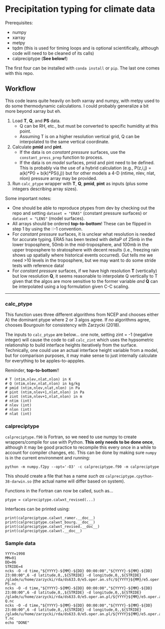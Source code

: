 # Precipitation typing for climate data

Prerequisites:

- numpy
- xarray
- metpy
- tqdm (this is used for timing loops and is optional scientifically, although code will need to be cleaned of its calls)
- calpreciptype (**See below!**)

The first four can be installed with `conda install` or `pip`. The last one comes with this repo.

## Workflow

This code leans quite heavily on both xarray and numpy, with metpy used to do some thermodynamic calculations. I could probably generalize a bit more beyond xarray but eh.

1. Load **T**, **Q**, and **PS** data.
	- Q can be RH, etc., but must be converted to specific humidity at this point.
	- Assuming T is on a higher resolution vertical grid, Q can be interpolated to the same vertical coordinate.
2. Calculate **pmid** and **pint**.
	- If the data is on *constant pressure* surfaces, use the `constant_press_prep` function to process.
	- If the data is on *model* surfaces, pmid and pint need to be defined. This is probably via the use of a hybrid calculation (e.g., P(z,i,j) = a(k)\*P0 + b(k)\*PS(i,j)) but for other models a 4-D (ntime, nlev, nlat, nlon) pressure array may be provided.
3. Run `calc_ptype` wrapper with **T**, **Q**, **pmid**, **pint** as inputs (plus some integers describing array sizes).

Some important notes:

- One should be able to reproduce ptypes from dev by checking out the repo and setting `dataset = "ERA5"` (constant pressure surfaces) or `dataset = "LENS"` (model surfaces).
- All arrays should be ordered **top-to-bottom**! These can be flipped in step 1 by using the ::-1 convention.
- For *constant pressure* surfaces, it is unclear what resolution is needed for accurate typing. ERA5 has been tested with deltaP of 25mb in the lower troposphere, 50mb in the mid-troposphere, and 100mb in the upper troposphere to stratosphere with decent results (i.e., freezing rain shows up spatially where historical events occurred). Gut tells me we need >10 levels in the troposphere, but we may want to do some stride tests with reference data!
- For *constant pressure* surfaces, if we have high resolution **T** (vertically) but low resolution **Q**, it seems reasonable to interpolate Q vertically to T given that the algos are more sensitive to the former variable *and* **Q** can be interpolated using a log formulation given C-C scaling. 

---

### calc_ptype

This function uses three different algorithms from NCEP and chooses either A) the dominant ptype where 2 or 3 algos agree. If *no* algorithms agree, chooses Bourgouin for consistency with Zarzycki (2018).

The inputs to `calc_ptype` are below... one note, setting zint = -1 (negative integer) will cause the code to call `calc_zint` which uses the hypsometric relationship to build interface heights iteratively from the surface. Technically, one could use an actual interface height variable from a model, but for comparison purposes, it may make sense to just internally calculate for everything to be apples-to-appples.

Reminder, **top-to-bottom**!!

```
# T (ntim,nlev,nlat,nlon) in K
# Q (ntim,nlev,nlat,nlon) in kg/kg
# pmid (ntim,nlev,nlat,nlon) in Pa
# pint (ntim,nlev+1,nlat,nlon) in Pa
# zint (ntim,nlev+1,nlat,nlon) in m
# ntim (int)
# nlev (int)
# nlon (int)
# nlat (int)
```

### calpreciptype

`calpreciptype.f90` is Fortran, so we need to use numpy to create wrappers/compile for use with Python. **This only needs to be done once**, although it may be good practice to recompile this every once in a while to account for compiler changes, etc. This can be done by making sure `numpy` is in the current environment and running:

```
python -m numpy.f2py --opt='-O3' -c calpreciptype.f90 -m calpreciptype
```

This should create a file that has a name *such as* `calpreciptype.cpython-38-darwin.so` (the actual name will differ based on system).

Functions in the Fortran can now be called, such as...

```
ptype = calpreciptype.calwxt_revised(...)
```

Interfaces can be printed using:

```
print(calpreciptype.calwxt_ramer.__doc__)
print(calpreciptype.calwxt_bourg.__doc__)
print(calpreciptype.calwxt_revised.__doc__)
print(calpreciptype.calwxt.__doc__)
```

### Sample data

```
YYYY=1998
MM=01
DD=06
STRIDE=4
ncks -O -d time,"${YYYY}-${MM}-${DD} 00:00:00","${YYYY}-${MM}-${DD} 23:00:00",6 -d latitude,0,,${STRIDE} -d longitude,0,,${STRIDE} /glade/u/home/zarzycki/rda/ds633.0/e5.oper.an.sfc/${YYYY}${MM}/e5.oper.an.sfc.128_134_sp.ll025sc.${YYYY}${MM}0100_${YYYY}${MM}3123.nc PS.nc
ncks -O -d time,"${YYYY}-${MM}-${DD} 00:00:00","${YYYY}-${MM}-${DD} 23:00:00",6 -d latitude,0,,${STRIDE} -d longitude,0,,${STRIDE} /glade/u/home/zarzycki/rda/ds633.0/e5.oper.an.pl/${YYYY}${MM}/e5.oper.an.pl.128_133_q.ll025sc.${YYYY}${MM}${DD}00_${YYYY}${MM}${DD}23.nc Q.nc
ncks -O -d time,"${YYYY}-${MM}-${DD} 00:00:00","${YYYY}-${MM}-${DD} 23:00:00",6 -d latitude,0,,${STRIDE} -d longitude,0,,${STRIDE} /glade/u/home/zarzycki/rda/ds633.0/e5.oper.an.pl/${YYYY}${MM}/e5.oper.an.pl.128_130_t.ll025sc.${YYYY}${MM}${DD}00_${YYYY}${MM}${DD}23.nc T.nc
echo "DONE"
```